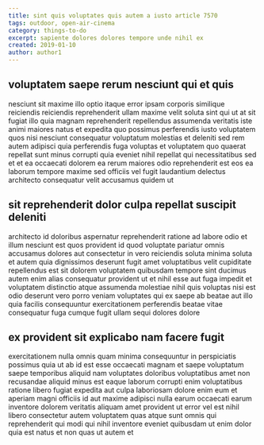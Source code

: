 ```yaml
---
title: sint quis voluptates quis autem a iusto article 7570
tags: outdoor, open-air-cinema
category: things-to-do
excerpt: sapiente dolores dolores tempore unde nihil ex
created: 2019-01-10
author: author1
---
```


## voluptatem saepe rerum nesciunt qui et quis

nesciunt sit maxime illo optio itaque error ipsam corporis similique reiciendis reiciendis reprehenderit ullam maxime velit soluta sint qui ut at sit fugiat illo quia magnam reprehenderit repellendus assumenda veritatis iste animi maiores natus et expedita quo possimus perferendis iusto voluptatem quos nisi nesciunt consequatur voluptatum molestias et deleniti sed rem autem adipisci quia perferendis fuga voluptas et voluptatem quo quaerat repellat sunt minus corrupti quia eveniet nihil repellat qui necessitatibus sed et et ea occaecati dolorem ea rerum maiores odio reprehenderit est eos ea laborum tempore maxime sed officiis vel fugit laudantium delectus architecto consequatur velit accusamus quidem ut

## sit reprehenderit dolor culpa repellat suscipit deleniti

architecto id doloribus aspernatur reprehenderit ratione ad labore odio et illum nesciunt est quos provident id quod voluptate pariatur omnis accusamus dolores aut consectetur in vero reiciendis soluta minima soluta et autem quia dignissimos deserunt fugit amet voluptatibus velit cupiditate repellendus est sit dolorem voluptatem quibusdam tempore sint ducimus autem enim alias consequatur provident ut et nihil esse aut fuga impedit et voluptatem distinctio atque assumenda molestiae nihil quis voluptas nisi est odio deserunt vero porro veniam voluptates qui ex saepe ab beatae aut illo quia facilis consequuntur exercitationem perferendis beatae vitae consequatur fuga cumque fugit ullam sequi dolores dolore

## ex provident sit explicabo nam facere fugit

exercitationem nulla omnis quam minima consequuntur in perspiciatis possimus quia ut ab id est esse occaecati magnam et saepe voluptatum saepe temporibus aliquid nam voluptates doloribus voluptatibus amet non recusandae aliquid minus est eaque laborum corrupti enim voluptatibus ratione libero fugiat expedita aut culpa laboriosam dolore enim eum et aperiam magni officiis id aut maxime adipisci nulla earum occaecati earum inventore dolorem veritatis aliquam amet provident ut error vel est nihil libero consectetur autem voluptatem quas atque sunt omnis qui reprehenderit qui modi qui nihil inventore eveniet quibusdam ut enim dolor quia est natus et non quas ut autem et
